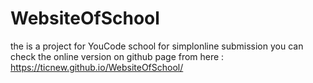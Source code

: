 # WebsiteOfSchool
the is a project for YouCode school for simplonline submission
you can check the online version on github page from here : https://ticnew.github.io/WebsiteOfSchool/
